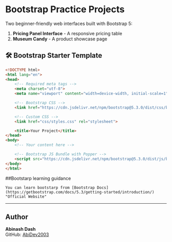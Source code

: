 # Bootstrap Practice Projects

Two beginner-friendly web interfaces built with Bootstrap 5:
1. **Pricing Panel Interface** - A responsive pricing table
2. **Museum Candy** - A product showcase page  

## 🛠️ Bootstrap Starter Template

```html
<!DOCTYPE html>
<html lang="en">
<head>
    <!-- Required meta tags -->
    <meta charset="utf-8">
    <meta name="viewport" content="width=device-width, initial-scale=1">

    <!-- Bootstrap CSS -->
    <link href="https://cdn.jsdelivr.net/npm/bootstrap@5.3.0/dist/css/bootstrap.min.css" rel="stylesheet">

    <!-- Custom CSS -->
    <link href="css/styles.css" rel="stylesheet">

    <title>Your Project</title>
</head>
<body>
    <!-- Your content here -->

    <!-- Bootstrap JS Bundle with Popper -->
    <script src="https://cdn.jsdelivr.net/npm/bootstrap@5.3.0/dist/js/bootstrap.bundle.min.js"></script>
</body>
</html>
```

##Bootstarp learning guidance
```planetext
You can learn bootstarp from [Bootstrap Docs](https://getbootstrap.com/docs/5.3/getting-started/introduction/) "Official Website"
```
---

## Author
**Abinash Dash**  
GitHub: [AbiDev2003](https://github.com/AbiDev2003)
